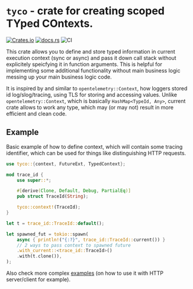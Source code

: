 # `tyco` - crate for creating scoped TYped COntexts.

[![Crates.io](https://img.shields.io/crates/v/tyco)](https://crates.io/crates/tyco)
[![docs.rs](https://img.shields.io/docsrs/tyco/latest)](https://docs.rs/tyco/latest)
![CI](https://github.com/Flowneee/tyco/actions/workflows/ci.yml/badge.svg)

This crate allows you to define and store typed information in current execution context (sync or async) and
pass it down call stack without explicitely speicfying it in function arguments. This is helpful for implementing
some additional functionality without main business logic messing up your main business logic code.

It is inspired by and similar to `opentelemetry::Context`, how loggers stored id log/slog/tracing, using
TLS for storing and accessing values. Unlike `opentelemetry::Context`, which is basically `HashMap<TypeId, Any>`,
current crate allows to work any type, which may (or may not) result in more efficient and clean code.

## Example

Basic example of how to define context, which will contain some tracing identifier, which can be used for things
like distinguishing HTTP requests.

```rust 
use tyco::{context, FutureExt, TypedContext};

mod trace_id {
    use super::*;

    #[derive(Clone, Default, Debug, PartialEq)]
    pub struct TraceId(String);

    tyco::context!(TraceId);
}

let t = trace_id::TraceId::default();

let spawned_fut = tokio::spawn(
    async { println!("{:?}", trace_id::TraceId::current()) }
    // 2 ways to pass context to spawned future
    .with_current::<trace_id::TraceId>()
    .with(t.clone()),
);
```

Also check more complex [examples](/examples) (on how to use it with HTTP server/client for example).
